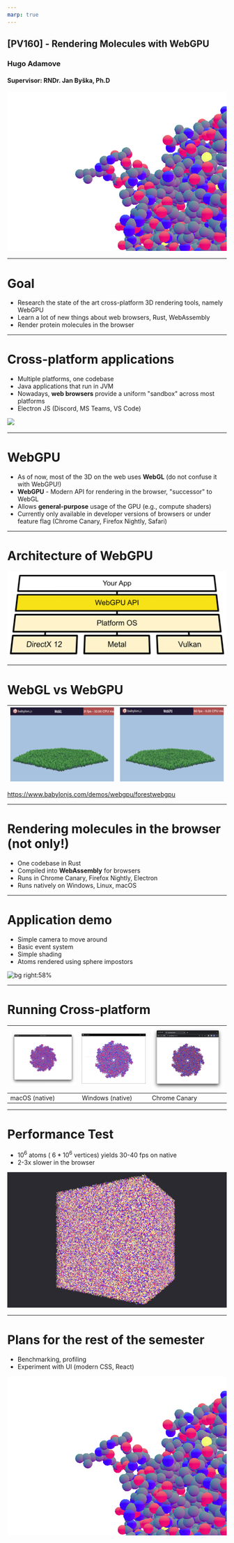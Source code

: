```yaml
---
marp: true
---
```


## [PV160] - Rendering Molecules with WebGPU

### Hugo Adamove

#### Supervisor: RNDr. Jan Byška, Ph.D

![bg right:40%](media/cover.png)

---

# Goal

- Research the state of the art cross-platform 3D rendering tools, namely WebGPU
- Learn a lot of new things about web browsers, Rust, WebAssembly
- Render protein molecules in the browser

---

# Cross-platform applications

- Multiple platforms, one codebase
- Java applications that run in JVM
- Nowadays, **web browsers** provide a uniform "sandbox" across most platforms
- Electron JS (Discord, MS Teams, VS Code)

![](media/electron.png)

---

# WebGPU

- As of now, most of the 3D on the web uses **WebGL** (do not confuse it with WebGPU!)
- **WebGPU** - Modern API for rendering in the browser, "successor" to WebGL
- Allows **general-purpose** usage of the GPU (e.g., compute shaders)
- Currently only available in developer versions of browsers or under feature flag (Chrome Canary, Firefox Nightly, Safari)

---

# Architecture of WebGPU

![](media/architecture.png)

---

# WebGL vs WebGPU

| ![](media/forest-webgl.png) | ![](media/forest-webgpu.png) |
| --------------------------- | ---------------------------- |

<https://www.babylonjs.com/demos/webgpu/forestwebgpu>

---

# Rendering molecules in the browser (not only!)

- One codebase in Rust
- Compiled into **WebAssembly** for browsers
- Runs in Chrome Canary, Firefox Nightly, Electron
- Runs natively on Windows, Linux, macOS

---

# Application demo

- Simple camera to move around
- Basic event system
- Simple shading
- Atoms rendered using sphere impostors

![bg right:58%](../demo.gif)

---

# Running Cross-platform

| ![](media/example-macos.png) | ![](media/example-windows.PNG) | ![w:800](media/example-chrome.png) |
| -------------- | ------- | ------------- |
| macOS (native) | Windows (native) | Chrome Canary |

---

# Performance Test

- $10^6$ atoms ( $6*10^6$ vertices) yields 30-40 fps  on native
- 2-3x slower in the browser

![bg right:60%](media/performance-test.png)

---

# Plans for the rest of the semester

- Benchmarking, profiling
- Experiment with UI (modern CSS, React)

![bg right](media/cover.png)
